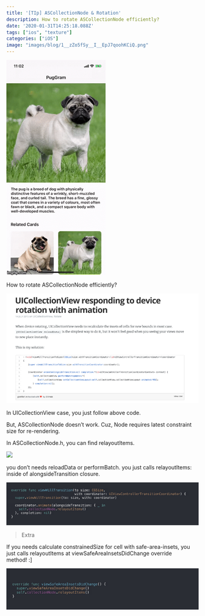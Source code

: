 ```yaml
---
title: '[TIp] ASCollectionNode & Rotation'
description: How to rotate ASCollectionNode efficiently?
date: '2020-01-31T14:25:18.088Z'
tags: ["ios", "texture"]
categories: ["iOS"]
image: "images/blog/1__zZo5fSy__I__EpJ7qoohKCiQ.png"
---
```


![](/images/blog/1__wljfPQ__tC__JrOvgRoW0fQA.gif)

How to rotate ASCollectionNode efficiently?

![](/images/blog/1__zZo5fSy__I__EpJ7qoohKCiQ.png)

In UICollectionView case, you just follow above code.

But, ASCollectionNode doesn’t work. Cuz, Node requires latest constraint size for re-rendering.

In ASCollectionNode.h, you can find relayoutItems.

![](/images/blog/1__UxqP32UHNOS3voSTflI__lQ.png)

you don’t needs reloadData or performBatch. you just calls relayoutItems: inside of alongsideTransition closure.

![](/images/blog/1__LtAYQYW0oEMljWxD9qds1g.png)

> Extra

If you needs calculate constrainedSize for cell with safe-area-insets, you just calls relayoutItems at viewSafeAreaInsetsDidChange override method! :\]

![](/images/blog/1__lIfhrmpueJvr3u1BU7y__qQ.png)